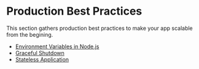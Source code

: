# Production Best Practices

This section gathers production best practices to make your app scalable from the begining.

- [Environment Variables in Node.js]({{site.baseurl}}/runtime/production-best-practices/environment-variables-in-nodejs/)
- [Graceful Shutdown]({{site.baseurl}}/runtime/production-best-practices/graceful-shutdown/)
- [Stateless Application]({{site.baseurl}}/runtime/production-best-practices/stateless-application/)